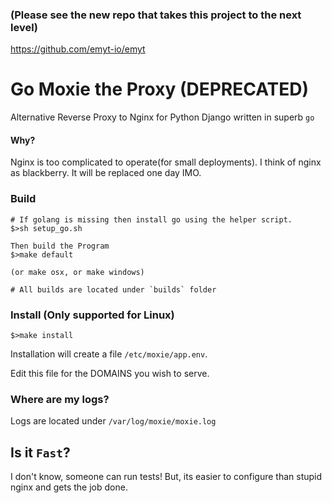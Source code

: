
### (Please see the new repo that takes this project to the next level)

https://github.com/emyt-io/emyt

# Go Moxie the Proxy (DEPRECATED)
Alternative Reverse Proxy to Nginx for Python Django written in superb `go`

#### Why?
Nginx is too complicated to operate(for small deployments). I think of nginx as blackberry. It will be replaced one day IMO.

### Build

```
# If golang is missing then install go using the helper script.
$>sh setup_go.sh
```

```
Then build the Program
$>make default 

(or make osx, or make windows)

# All builds are located under `builds` folder
```

### Install (Only supported for Linux)

```
$>make install
```

Installation will create a file `/etc/moxie/app.env`.

Edit this file for the DOMAINS you wish to serve.

### Where are my logs?

Logs are located under `/var/log/moxie/moxie.log`

## Is it `Fast`?

I don't know, someone can run tests! But, its easier to configure than stupid nginx and gets the job done.
